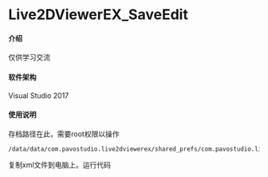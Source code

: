 # Live2DViewerEX_SaveEdit

#### 介绍
仅供学习交流

#### 软件架构
Visual Studio 2017

#### 使用说明

存档路径在此，需要root权限以操作

```
/data/data/com.pavostudio.live2dviewerex/shared_prefs/com.pavostudio.live2dviewerex.v2.playerprefs.xml

```

复制xml文件到电脑上。运行代码

